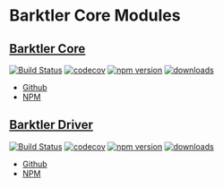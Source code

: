 # Barktler Core Modules

## [Barktler Core](https://github.com/Barktler/Core)

[![Build Status](https://travis-ci.com/Barktler/Core.svg?branch=master)](https://travis-ci.com/Barktler/Core)
[![codecov](https://codecov.io/gh/Barktler/Core/branch/master/graph/badge.svg)](https://codecov.io/gh/Barktler/Core)
[![npm version](https://badge.fury.io/js/%40barktler%2Fcore.svg)](https://badge.fury.io/js/%40barktler%2Fcore)
[![downloads](https://img.shields.io/npm/dm/@barktler/core.svg)](https://www.npmjs.com/package/@barktler/core)

-   [Github](//github.com/Barktler/Core)
-   [NPM](//www.npmjs.com/package/@barktler/core)

## [Barktler Driver](https://github.com/Barktler/Driver)

[![Build Status](https://travis-ci.com/Barktler/Driver.svg?branch=master)](https://travis-ci.com/Barktler/Driver)
[![codecov](https://codecov.io/gh/Barktler/Driver/branch/master/graph/badge.svg)](https://codecov.io/gh/Barktler/Driver)
[![npm version](https://badge.fury.io/js/%40barktler%2Fdriver.svg)](https://badge.fury.io/js/%40barktler%2Fdriver)
[![downloads](https://img.shields.io/npm/dm/@barktler/driver.svg)](https://www.npmjs.com/package/@barktler/driver)

-   [Github](//github.com/Barktler/Driver)
-   [NPM](//www.npmjs.com/package/@barktler/driver)
